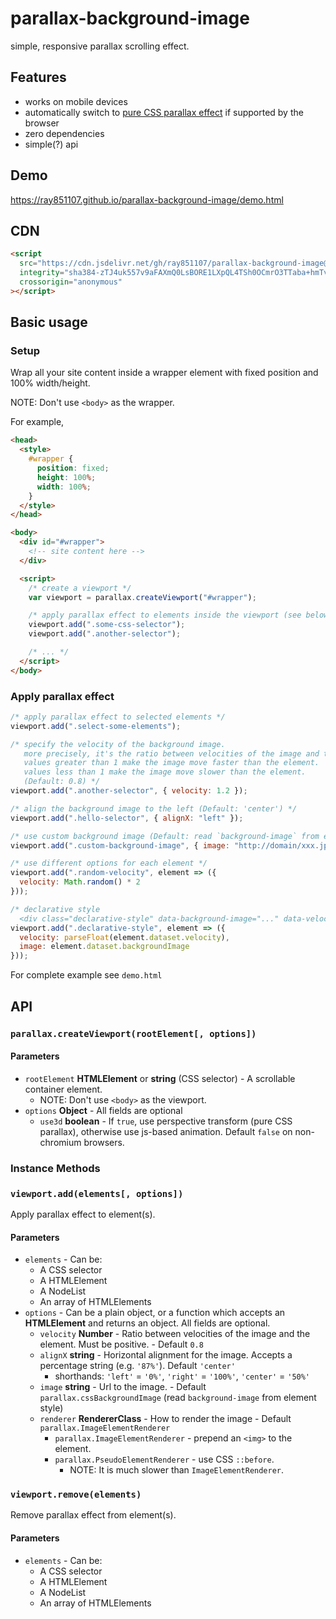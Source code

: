 # parallax-background-image

simple, responsive parallax scrolling effect.

## Features

- works on mobile devices
- automatically switch to [pure CSS parallax effect](https://keithclark.co.uk/articles/pure-css-parallax-websites/) if supported by the browser
- zero dependencies
- simple(?) api

## Demo

<https://ray851107.github.io/parallax-background-image/demo.html>

## CDN

<!-- begin-script-tag -->

```html
<script
  src="https://cdn.jsdelivr.net/gh/ray851107/parallax-background-image@v2.3.5/dist/parallax-background-image.umd.js"
  integrity="sha384-zTJ4uk557v9aFAXmQ0LsBORE1LXpQL4TSh0OCmrO3TTaba+hmTv+iImsOnu6i+yA"
  crossorigin="anonymous"
></script>
```

<!-- end-script-tag -->

## Basic usage

### Setup

Wrap all your site content inside a wrapper element with fixed position and 100% width/height.

NOTE: Don't use `<body>` as the wrapper.

For example,

```html
<head>
  <style>
    #wrapper {
      position: fixed;
      height: 100%;
      width: 100%;
    }
  </style>
</head>

<body>
  <div id="#wrapper">
    <!-- site content here -->
  </div>

  <script>
    /* create a viewport */
    var viewport = parallax.createViewport("#wrapper");

    /* apply parallax effect to elements inside the viewport (see below) */
    viewport.add(".some-css-selector");
    viewport.add(".another-selector");

    /* ... */
  </script>
</body>
```

### Apply parallax effect

```javascript
/* apply parallax effect to selected elements */
viewport.add(".select-some-elements");

/* specify the velocity of the background image.
   more precisely, it's the ratio between velocities of the image and the element.
   values greater than 1 make the image move faster than the element.
   values less than 1 make the image move slower than the element.
   (Default: 0.8) */
viewport.add(".another-selector", { velocity: 1.2 });

/* align the background image to the left (Default: 'center') */
viewport.add(".hello-selector", { alignX: "left" });

/* use custom background image (Default: read `background-image` from element style) */
viewport.add(".custom-background-image", { image: "http://domain/xxx.jpg" });

/* use different options for each element */
viewport.add(".random-velocity", element => ({
  velocity: Math.random() * 2
}));

/* declarative style
  <div class="declarative-style" data-background-image="..." data-velocity="..."></div> */
viewport.add(".declarative-style", element => ({
  velocity: parseFloat(element.dataset.velocity),
  image: element.dataset.backgroundImage
}));
```

For complete example see `demo.html`

## API

### `parallax.createViewport(rootElement[, options])`

#### Parameters

- `rootElement` **HTMLElement** or **string** (CSS selector) - A scrollable container element.
  - NOTE: Don't use `<body>` as the viewport.
- `options` **Object** - All fields are optional
  - `use3d` **boolean** - If `true`, use perspective transform (pure CSS parallax), otherwise use js-based animation. Default `false` on non-chromium browsers.

### Instance Methods

### `viewport.add(elements[, options])`

Apply parallax effect to element(s).

#### Parameters

- `elements` - Can be:
  - A CSS selector
  - A HTMLElement
  - A NodeList
  - An array of HTMLElements
- `options` - Can be a plain object, or a function which accepts an **HTMLElement** and returns an object. All fields are optional.
  - `velocity` **Number** - Ratio between velocities of the image and the element. Must be positive. - Default `0.8`
  - `alignX` **string** - Horizontal alignment for the image. Accepts a percentage string (e.g. `'87%'`). Default `'center'`
    - shorthands: `'left'` = `'0%'`, `'right'` = `'100%'`, `'center'` = `'50%'`
  - `image` **string** - Url to the image. - Default `parallax.cssBackgroundImage` (read `background-image` from element style)
  - `renderer` **RendererClass** - How to render the image - Default `parallax.ImageElementRenderer`
    - `parallax.ImageElementRenderer` - prepend an `<img>` to the element.
    - `parallax.PseudoElementRenderer` - use CSS `::before`.
      - NOTE: It is much slower than `ImageElementRenderer`.

### `viewport.remove(elements)`

Remove parallax effect from element(s).

#### Parameters

- `elements` - Can be:
  - A CSS selector
  - A HTMLElement
  - A NodeList
  - An array of HTMLElements
